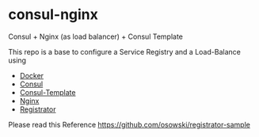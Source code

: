 # consul-nginx
Consul + Nginx (as load balancer) + Consul Template

This repo is a base to configure a Service Registry and a Load-Balance using 
<ul>
  <li><a href="https://www.docker.com/what-docker">Docker</a></li>
  <li><a href="https://www.consul.io/intro/">Consul</a></li>
  <li><a href="https://github.com/hashicorp/consul-template">Consul-Template</a></li>
  <li><a href="https://www.nginx.com/resources/wiki/">Nginx</a></li>
  <li><a href="https://github.com/gliderlabs/registrator">Registrator</a></li>
</ul>



Please read this Reference 
https://github.com/osowski/registrator-sample
